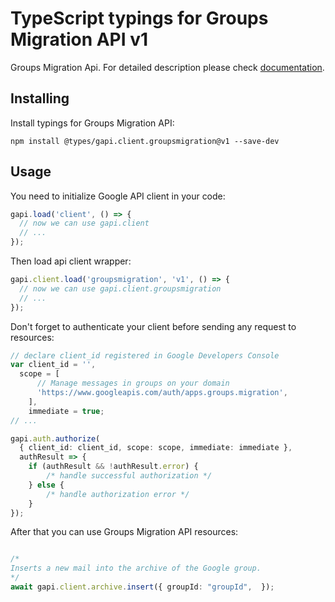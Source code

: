 # TypeScript typings for Groups Migration API v1

Groups Migration Api.
For detailed description please check [documentation](https://developers.google.com/google-apps/groups-migration/).

## Installing

Install typings for Groups Migration API:

```
npm install @types/gapi.client.groupsmigration@v1 --save-dev
```

## Usage

You need to initialize Google API client in your code:

```typescript
gapi.load('client', () => {
  // now we can use gapi.client
  // ...
});
```

Then load api client wrapper:

```typescript
gapi.client.load('groupsmigration', 'v1', () => {
  // now we can use gapi.client.groupsmigration
  // ...
});
```

Don't forget to authenticate your client before sending any request to resources:

```typescript
// declare client_id registered in Google Developers Console
var client_id = '',
  scope = [ 
      // Manage messages in groups on your domain
      'https://www.googleapis.com/auth/apps.groups.migration',
    ],
    immediate = true;
// ...

gapi.auth.authorize(
  { client_id: client_id, scope: scope, immediate: immediate },
  authResult => {
    if (authResult && !authResult.error) {
        /* handle successful authorization */
    } else {
        /* handle authorization error */
    }
});
```

After that you can use Groups Migration API resources:

```typescript

/*
Inserts a new mail into the archive of the Google group.
*/
await gapi.client.archive.insert({ groupId: "groupId",  });
```

